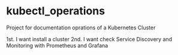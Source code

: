 # kubectl_operations

Project for documentation oprations of a Kubernetes Cluster

1st. I want install a cluster
2nd. I want check Service Discovery and Monitoring with Prometheus and Grafana
